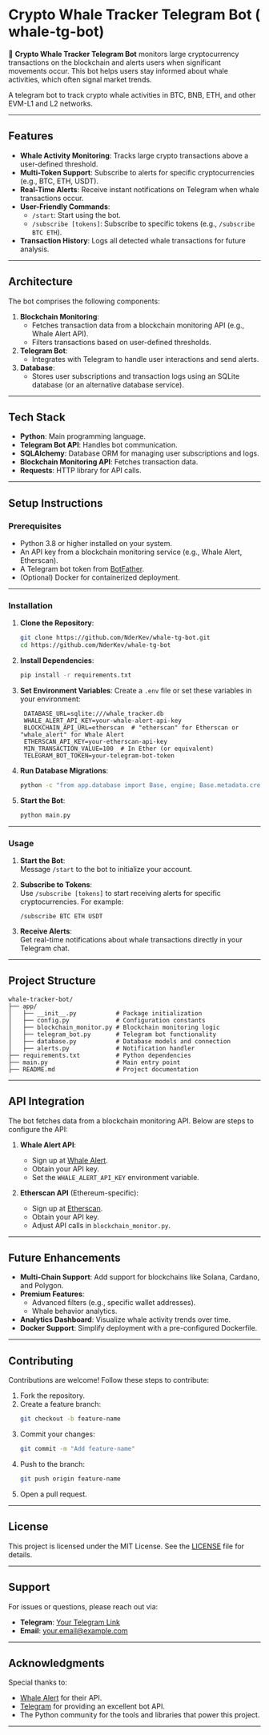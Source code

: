 # **Crypto Whale Tracker Telegram Bot ( whale-tg-bot)** 

🐋 **Crypto Whale Tracker Telegram Bot** monitors large cryptocurrency transactions on the blockchain and alerts users when significant movements occur. This bot helps users stay informed about whale activities, which often signal market trends.

A telegram bot to track crypto whale activities in BTC, BNB, ETH, and other EVM-L1 and L2 networks.

---

## **Features**
- **Whale Activity Monitoring**: Tracks large crypto transactions above a user-defined threshold.
- **Multi-Token Support**: Subscribe to alerts for specific cryptocurrencies (e.g., BTC, ETH, USDT).
- **Real-Time Alerts**: Receive instant notifications on Telegram when whale transactions occur.
- **User-Friendly Commands**:
  - `/start`: Start using the bot.
  - `/subscribe [tokens]`: Subscribe to specific tokens (e.g., `/subscribe BTC ETH`).
- **Transaction History**: Logs all detected whale transactions for future analysis.

---

## **Architecture**
The bot comprises the following components:
1. **Blockchain Monitoring**:
   - Fetches transaction data from a blockchain monitoring API (e.g., Whale Alert API).
   - Filters transactions based on user-defined thresholds.
2. **Telegram Bot**:
   - Integrates with Telegram to handle user interactions and send alerts.
3. **Database**:
   - Stores user subscriptions and transaction logs using an SQLite database (or an alternative database service).

---

## **Tech Stack**
- **Python**: Main programming language.
- **Telegram Bot API**: Handles bot communication.
- **SQLAlchemy**: Database ORM for managing user subscriptions and logs.
- **Blockchain Monitoring API**: Fetches transaction data.
- **Requests**: HTTP library for API calls.

---

## **Setup Instructions**

### **Prerequisites**
- Python 3.8 or higher installed on your system.
- An API key from a blockchain monitoring service (e.g., Whale Alert, Etherscan).
- A Telegram bot token from [BotFather](https://t.me/botfather).
- (Optional) Docker for containerized deployment.

---

### **Installation**

1. **Clone the Repository**:
   ```bash
   git clone https://github.com/NderKev/whale-tg-bot.git
   cd https://github.com/NderKev/whale-tg-bot
   ```

2. **Install Dependencies**:
   ```bash
   pip install -r requirements.txt
   ```

3. **Set Environment Variables**:
   Create a `.env` file or set these variables in your environment:
   ```env
    DATABASE_URL=sqlite:///whale_tracker.db
    WHALE_ALERT_API_KEY=your-whale-alert-api-key
    BLOCKCHAIN_API_URL=etherscan  # "etherscan" for Etherscan or "whale_alert" for Whale Alert
    ETHERSCAN_API_KEY=your-etherscan-api-key
    MIN_TRANSACTION_VALUE=100  # In Ether (or equivalent)
    TELEGRAM_BOT_TOKEN=your-telegram-bot-token
   ```

4. **Run Database Migrations**:
   ```bash
   python -c "from app.database import Base, engine; Base.metadata.create_all(engine)"
   ```

5. **Start the Bot**:
   ```bash
   python main.py
   ```

---

### **Usage**
1. **Start the Bot**:  
   Message `/start` to the bot to initialize your account.
   
2. **Subscribe to Tokens**:  
   Use `/subscribe [tokens]` to start receiving alerts for specific cryptocurrencies. For example:
   ```plaintext
   /subscribe BTC ETH USDT
   ```

3. **Receive Alerts**:  
   Get real-time notifications about whale transactions directly in your Telegram chat.

---

## **Project Structure**
```plaintext
whale-tracker-bot/
├── app/
│   ├── __init__.py           # Package initialization
│   ├── config.py             # Configuration constants
│   ├── blockchain_monitor.py # Blockchain monitoring logic
│   ├── telegram_bot.py       # Telegram bot functionality
│   ├── database.py           # Database models and connection
│   ├── alerts.py             # Notification handler
├── requirements.txt          # Python dependencies
├── main.py                   # Main entry point
├── README.md                 # Project documentation
```

---

## **API Integration**
The bot fetches data from a blockchain monitoring API. Below are steps to configure the API:

1. **Whale Alert API**:
   - Sign up at [Whale Alert](https://www.whale-alert.io/).
   - Obtain your API key.
   - Set the `WHALE_ALERT_API_KEY` environment variable.

2. **Etherscan API** (Ethereum-specific):
   - Sign up at [Etherscan](https://etherscan.io/).
   - Obtain your API key.
   - Adjust API calls in `blockchain_monitor.py`.

---

## **Future Enhancements**
- **Multi-Chain Support**: Add support for blockchains like Solana, Cardano, and Polygon.
- **Premium Features**:
  - Advanced filters (e.g., specific wallet addresses).
  - Whale behavior analytics.
- **Analytics Dashboard**: Visualize whale activity trends over time.
- **Docker Support**: Simplify deployment with a pre-configured Dockerfile.

---

## **Contributing**
Contributions are welcome! Follow these steps to contribute:
1. Fork the repository.
2. Create a feature branch:  
   ```bash
   git checkout -b feature-name
   ```
3. Commit your changes:  
   ```bash
   git commit -m "Add feature-name"
   ```
4. Push to the branch:  
   ```bash
   git push origin feature-name
   ```
5. Open a pull request.

---

## **License**
This project is licensed under the MIT License. See the [LICENSE](LICENSE) file for details.

---

## **Support**
For issues or questions, please reach out via:
- **Telegram**: [Your Telegram Link](https://t.me/yourusername)
- **Email**: your.email@example.com

---

## **Acknowledgments**
Special thanks to:
- [Whale Alert](https://www.whale-alert.io/) for their API.
- [Telegram](https://core.telegram.org/bots) for providing an excellent bot API.
- The Python community for the tools and libraries that power this project.

---
